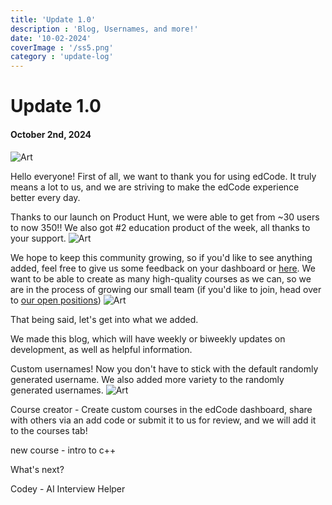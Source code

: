```yaml
---
title: 'Update 1.0'
description : 'Blog, Usernames, and more!'
date: '10-02-2024'
coverImage : '/ss5.png'
category : 'update-log'
---          
```

# Update 1.0
#### October 2nd, 2024

![Art](/favicon.ico)

Hello everyone! First of all, we want to thank you for using edCode. It truly means a lot to us, and we are striving to make the edCode experience better every day.

Thanks to our launch on Product Hunt, we were able to get from ~30 users to now 350!! We also got #2 education product of the week, all thanks to your support.
![Art](/ss7.png)

We hope to keep this community growing, so if you'd like to see anything added, feel free to give us some feedback on your dashboard or [here](https://edcodee.me/feedback). We want to be able to create as many high-quality courses as we can, so we are in the process of growing our small team (if you'd like to join, head over to [our open positions](https://edcodee.me/positions)) 
![Art](/ss6.png)

That being said, let's get into what we added.

We made this blog, which will have weekly or biweekly updates on development, as well as helpful information. 


Custom usernames! Now you don't have to stick with the default randomly generated username. We also added more variety to the randomly generated usernames.
![Art](/ss5.png) 

Course creator - Create custom courses in the edCode dashboard, share with others via an add code or submit it to us for review, and we will add it to the courses tab!

new course - intro to c++


What's next?

Codey - AI Interview Helper